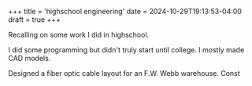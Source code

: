 +++
title = 'highschool engineering'
date = 2024-10-29T19:13:53-04:00
draft = true
+++

Recalling on some work I did in highschool. 

I did some programming but didn't truly start until college. I mostly made CAD models. 

Designed a fiber optic cable layout for an F.W. Webb warehouse. Const